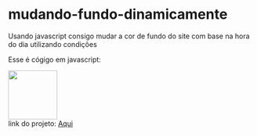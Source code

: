 # mudando-fundo-dinamicamente
Usando javascript consigo mudar a cor de fundo do site com base na hora do dia utilizando condições 

Esse é cógigo em javascript:
<div> 
<img src="D:\html e css\javaScript\mudando-fundo-dinamicamente\code.png"alt="" width="100" height="100"></div>
link do projeto: <a href="https://deivison1.github.io/mudando-fundo-dinamicamente/">Aqui</a>
